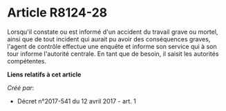 # Article R8124-28

Lorsqu'il constate ou est informé d'un accident du travail grave ou mortel, ainsi que de tout incident qui aurait pu avoir
des conséquences graves, l'agent de contrôle effectue une enquête et informe son service qui à son tour informe l'autorité
centrale. En tant que de besoin, il saisit les autorités compétentes.

**Liens relatifs à cet article**

_Créé par_:

  - Décret n°2017-541 du 12 avril 2017 - art. 1
